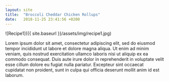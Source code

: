 ```yaml
---
layout: site
title:  "Broccoli Cheddar Chicken Rollups"
date:   2018-11-25 23:41:56 +0200
---
```


![Recipe1]({{ site.baseurl }}/assets/img/recipe1.jpg)

Lorem ipsum dolor sit amet, consectetur adipiscing elit, sed do eiusmod tempor incididunt ut labore et dolore magna aliqua. Ut enim ad minim veniam, quis nostrud exercitation ullamco laboris nisi ut aliquip ex ea commodo consequat. Duis aute irure dolor in reprehenderit in voluptate velit esse cillum dolore eu fugiat nulla pariatur. Excepteur sint occaecat cupidatat non proident, sunt in culpa qui officia deserunt mollit anim id est laborum.
